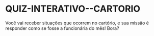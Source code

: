 # QUIZ-INTERATIVO--CARTORIO
Você vai receber situações que ocorrem no cartório, e sua missão é responder como se fosse a funcionária do mês! Bora?
